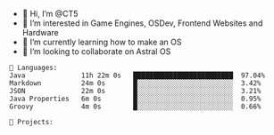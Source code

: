- 👋 Hi, I’m @CT5
- 👀 I’m interested in Game Engines, OSDev, Frontend Websites and Hardware
- 🌱 I’m currently learning how to make an OS
- 💞️ I’m looking to collaborate on Astral OS

```text
💾 Languages:
Java              11h 22m 0s   █████████████████████████  97.04%
Markdown          24m 0s       █░░░░░░░░░░░░░░░░░░░░░░░░  3.42%
JSON              22m 0s       █░░░░░░░░░░░░░░░░░░░░░░░░  3.21%
Java Properties   6m 0s        █░░░░░░░░░░░░░░░░░░░░░░░░  0.95%
Groovy            4m 0s        █░░░░░░░░░░░░░░░░░░░░░░░░  0.66%

💼 Projects:
```
<!---
Cherrytree56567/Cherrytree56567 is a ✨ special ✨ repository because its `README.md` (this file) appears on your GitHub profile.
You can click the Preview link to take a look at your changes. 
--->
